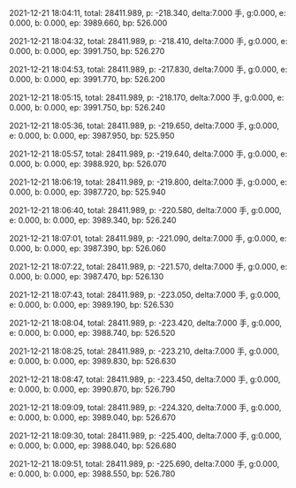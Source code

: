 2021-12-21 18:04:11, total: 28411.989, p: -218.340, delta:7.000 手, g:0.000, e: 0.000, b: 0.000, ep: 3989.660, bp: 526.000

2021-12-21 18:04:32, total: 28411.989, p: -218.410, delta:7.000 手, g:0.000, e: 0.000, b: 0.000, ep: 3991.750, bp: 526.270

2021-12-21 18:04:53, total: 28411.989, p: -217.830, delta:7.000 手, g:0.000, e: 0.000, b: 0.000, ep: 3991.770, bp: 526.200

2021-12-21 18:05:15, total: 28411.989, p: -218.170, delta:7.000 手, g:0.000, e: 0.000, b: 0.000, ep: 3991.750, bp: 526.240

2021-12-21 18:05:36, total: 28411.989, p: -219.650, delta:7.000 手, g:0.000, e: 0.000, b: 0.000, ep: 3987.950, bp: 525.950

2021-12-21 18:05:57, total: 28411.989, p: -219.640, delta:7.000 手, g:0.000, e: 0.000, b: 0.000, ep: 3988.920, bp: 526.070

2021-12-21 18:06:19, total: 28411.989, p: -219.800, delta:7.000 手, g:0.000, e: 0.000, b: 0.000, ep: 3987.720, bp: 525.940

2021-12-21 18:06:40, total: 28411.989, p: -220.580, delta:7.000 手, g:0.000, e: 0.000, b: 0.000, ep: 3989.340, bp: 526.240

2021-12-21 18:07:01, total: 28411.989, p: -221.090, delta:7.000 手, g:0.000, e: 0.000, b: 0.000, ep: 3987.390, bp: 526.060

2021-12-21 18:07:22, total: 28411.989, p: -221.570, delta:7.000 手, g:0.000, e: 0.000, b: 0.000, ep: 3987.470, bp: 526.130

2021-12-21 18:07:43, total: 28411.989, p: -223.050, delta:7.000 手, g:0.000, e: 0.000, b: 0.000, ep: 3989.190, bp: 526.530

2021-12-21 18:08:04, total: 28411.989, p: -223.420, delta:7.000 手, g:0.000, e: 0.000, b: 0.000, ep: 3988.740, bp: 526.520

2021-12-21 18:08:25, total: 28411.989, p: -223.210, delta:7.000 手, g:0.000, e: 0.000, b: 0.000, ep: 3989.830, bp: 526.630

2021-12-21 18:08:47, total: 28411.989, p: -223.450, delta:7.000 手, g:0.000, e: 0.000, b: 0.000, ep: 3990.870, bp: 526.790

2021-12-21 18:09:09, total: 28411.989, p: -224.320, delta:7.000 手, g:0.000, e: 0.000, b: 0.000, ep: 3989.040, bp: 526.670

2021-12-21 18:09:30, total: 28411.989, p: -225.400, delta:7.000 手, g:0.000, e: 0.000, b: 0.000, ep: 3988.040, bp: 526.680

2021-12-21 18:09:51, total: 28411.989, p: -225.690, delta:7.000 手, g:0.000, e: 0.000, b: 0.000, ep: 3988.550, bp: 526.780